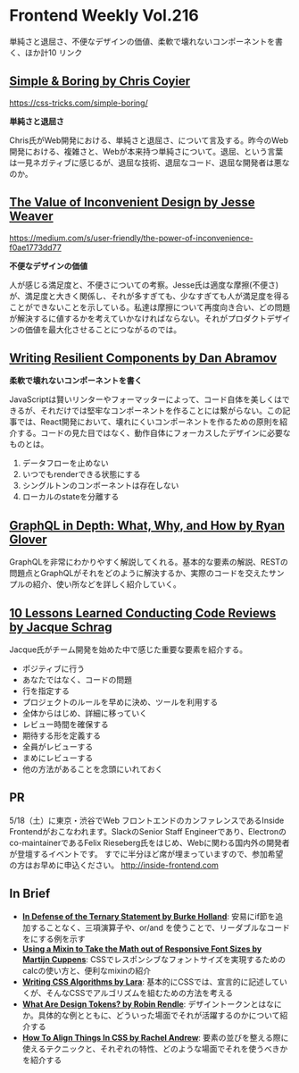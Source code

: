 # Frontend Weekly Vol.216
単純さと退屈さ、不便なデザインの価値、柔軟で壊れないコンポーネントを書く、ほか計10 リンク

## [Simple & Boring by Chris Coyier](https://css-tricks.com/simple-boring/)
https://css-tricks.com/simple-boring/


**単純さと退屈さ**

Chris氏がWeb開発における、単純さと退屈さ、について言及する。昨今のWeb開発における、複雑さと、Webが本来持つ単純さについて。退屈、という言葉は一見ネガティブに感じるが、退屈な技術、退屈なコード、退屈な開発者は悪なのか。


## [The Value of Inconvenient Design by Jesse Weaver](https://medium.com/s/user-friendly/the-power-of-inconvenience-f0ae1773dd77)
https://medium.com/s/user-friendly/the-power-of-inconvenience-f0ae1773dd77


**不便なデザインの価値**

人が感じる満足度と、不便さについての考察。Jesse氏は適度な摩擦(不便さ)が、満足度と大きく関係し、それが多すぎても、少なすぎても人が満足度を得ることができないことを示している。私達は摩擦について再度向き合い、どの問題が解決するに値するかを考えていかなければならない。それがプロダクトデザインの価値を最大化させることにつながるのでは。


## [Writing Resilient Components by Dan Abramov](https://overreacted.io/writing-resilient-components/)

**柔軟で壊れないコンポーネントを書く**

JavaScriptは賢いリンターやフォーマッターによって、コード自体を美しくはできるが、それだけでは堅牢なコンポーネントを作ることには繋がらない。この記事では、React開発において、壊れにくいコンポーネントを作るための原則を紹介する。コードの見た目ではなく、動作自体にフォーカスしたデザインに必要なものとは。


1. データフローを止めない
2. いつでもrenderできる状態にする
3. シングルトンのコンポーネントは存在しない
4. ローカルのstateを分離する


## [GraphQL in Depth: What, Why, and How by Ryan Glover](https://ponyfoo.com/articles/graphql-in-depth-what-why-and-how)

GraphQLを非常にわかりやすく解説してくれる。基本的な要素の解説、RESTの問題点とGraphQLがそれをどのように解決するか、実際のコードを交えたサンプルの紹介、使い所などを詳しく紹介していく。

## [10 Lessons Learned Conducting Code Reviews by Jacque Schrag](https://dev.to/jnschrag/10-lessons-learned-conducting-code-reviews-5di6)

Jacque氏がチーム開発を始めた中で感じた重要な要素を紹介する。


- ポジティブに行う
- あなたではなく、コードの問題
- 行を指定する
- プロジェクトのルールを早めに決め、ツールを利用する
- 全体からはじめ、詳細に移っていく
- レビュー時間を確保する
- 期待する形を定義する
- 全員がレビューする
- まめにレビューする
- 他の方法があることを念頭にいれておく
## PR

5/18（土）に東京・渋谷でWeb フロントエンドのカンファレンスであるInside Frontendがおこなわれます。SlackのSenior Staff Engineerであり、Electronのco-maintainerであるFelix Rieseberg氏をはじめ、Webに関わる国内外の開発者が登壇するイベントです。
すでに半分ほど席が埋まっていますので、参加希望の方はお早めに申込ください。
http://inside-frontend.com

## In Brief
- [**In Defense of the Ternary Statement by Burke Holland**](https://css-tricks.com/in-defense-of-the-ternary-statement/): 安易にif節を追加することなく、三項演算子や、or/and を使うことで、リーダブルなコードをにする例を示す
- [**Using a Mixin to Take the Math out of Responsive Font Sizes by Martijn Cuppens**](https://css-tricks.com/using-a-mixin-to-take-the-math-out-of-responsive-font-sizes/): CSSでレスポンシブなフォントサイズを実現するためのcalcの使い方と、便利なmixinの紹介
- [**Writing CSS Algorithms by Lara**](https://notlaura.com/writing-css-algorithms/): 基本的にCSSでは、宣言的に記述していくが、そんなCSSでアルゴリズムを組むための方法を考える
- [**What Are Design Tokens? by Robin Rendle**](https://css-tricks.com/what-are-design-tokens/): デザイントークンとはなにか。具体的な例とともに、どういった場面でそれが活躍するのかについて紹介する
- [**How To Align Things In CSS by Rachel Andrew**](https://www.smashingmagazine.com/2019/03/css-alignment/): 要素の並びを整える際に使えるテクニックと、それぞれの特性、どのような場面でそれを使うべきかを紹介する

